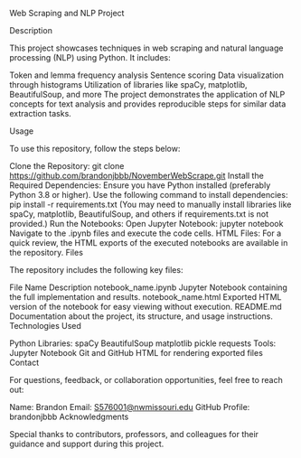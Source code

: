 Web Scraping and NLP Project

Description

This project showcases techniques in web scraping and natural language processing (NLP) using Python. It includes:

Token and lemma frequency analysis
Sentence scoring
Data visualization through histograms
Utilization of libraries like spaCy, matplotlib, BeautifulSoup, and more
The project demonstrates the application of NLP concepts for text analysis and provides reproducible steps for similar data extraction tasks.

Usage

To use this repository, follow the steps below:

Clone the Repository:
git clone https://github.com/brandonjbbb/NovemberWebScrape.git
Install the Required Dependencies:
Ensure you have Python installed (preferably Python 3.8 or higher).
Use the following command to install dependencies:
pip install -r requirements.txt
(You may need to manually install libraries like spaCy, matplotlib, BeautifulSoup, and others if requirements.txt is not provided.)
Run the Notebooks:
Open Jupyter Notebook:
jupyter notebook
Navigate to the .ipynb files and execute the code cells.
HTML Files:
For a quick review, the HTML exports of the executed notebooks are available in the repository.
Files

The repository includes the following key files:

File Name	Description
notebook_name.ipynb	Jupyter Notebook containing the full implementation and results.
notebook_name.html	Exported HTML version of the notebook for easy viewing without execution.
README.md	Documentation about the project, its structure, and usage instructions.
Technologies Used

Python Libraries:
spaCy
BeautifulSoup
matplotlib
pickle
requests
Tools:
Jupyter Notebook
Git and GitHub
HTML for rendering exported files
Contact

For questions, feedback, or collaboration opportunities, feel free to reach out:

Name: Brandon
Email: S576001@nwmissouri.edu
GitHub Profile: brandonjbbb
Acknowledgments

Special thanks to contributors, professors, and colleagues for their guidance and support during this project.

